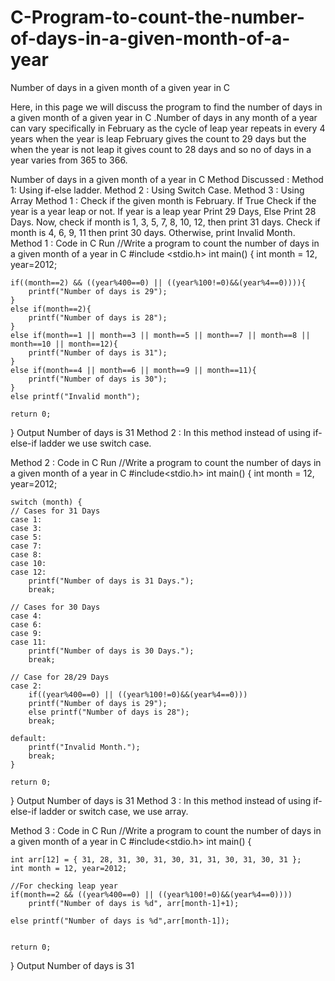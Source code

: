 # C-Program-to-count-the-number-of-days-in-a-given-month-of-a-year

Number of days in a given month of a given year in C
 
Here, in this page we will discuss the program to find the number of days in a given month of a given year in C .Number of days in any month of a year can vary specifically in February as the cycle of leap year repeats in every 4 years when the year is leap February gives the count to 29 days but the when the year is not leap it gives count to 28 days and so no of days in a year varies from 365 to 366.

Number of days in a given month of a year in C
Method Discussed :
Method 1: Using if-else ladder.
Method 2 : Using Switch Case.
Method 3 : Using Array
Method 1 :
Check if the given month is February. 
If True Check if the year is a year leap or not.
If year is a leap year Print 29 Days, Else Print 28 Days.
Now, check if month is 1, 3, 5, 7, 8, 10, 12, then print 31 days.
Check if month is 4, 6, 9, 11 then print 30 days.
Otherwise, print Invalid Month.
Method 1 : Code in C
Run
//Write a program to count the number of days in a given month of a year in C
#include <stdio.h>
int main()
{
    int month = 12, year=2012;
    
    if((month==2) && ((year%400==0) || ((year%100!=0)&&(year%4==0)))){
        printf("Number of days is 29");
    }
    else if(month==2){
        printf("Number of days is 28");
    }
    else if(month==1 || month==3 || month==5 || month==7 || month==8 || month==10 || month==12){
        printf("Number of days is 31");
    }
    else if(month==4 || month==6 || month==9 || month==11){
        printf("Number of days is 30");
    }
    else printf("Invalid month");
    
    return 0;
}
Output
Number of days is 31
Method 2 :
In this method instead of using if-else-if ladder we use switch case.

Method 2 : Code in C
Run
//Write a program to count the number of days in a given month of a year in C
#include<stdio.h>
int main()
{
    int month = 12, year=2012;
    
    switch (month) {
    // Cases for 31 Days
    case 1:
    case 3:
    case 5:
    case 7:
    case 8:
    case 10:
    case 12:
        printf("Number of days is 31 Days.");
        break;
  
    // Cases for 30 Days
    case 4:
    case 6:
    case 9:
    case 11:
        printf("Number of days is 30 Days.");
        break;
  
    // Case for 28/29 Days
    case 2:
        if((year%400==0) || ((year%100!=0)&&(year%4==0)))
        printf("Number of days is 29");
        else printf("Number of days is 28");
        break;
  
    default:
        printf("Invalid Month.");
        break;
    }
    
    return 0;
}
Output
Number of days is 31
Method 3 :
In this method instead of using if-else-if ladder or switch case, we use array.

Method 3 : Code in C
Run
//Write a program to count the number of days in a given month of a year in C
#include<stdio.h>
int main()
{
    
    int arr[12] = { 31, 28, 31, 30, 31, 30, 31, 31, 30, 31, 30, 31 };
    int month = 12, year=2012;
    
    //For checking leap year
    if(month==2 && ((year%400==0) || ((year%100!=0)&&(year%4==0))))
        printf("Number of days is %d", arr[month-1]+1);
    
    else printf("Number of days is %d",arr[month-1]);
   
    
    return 0;
}
Output
Number of days is 31
